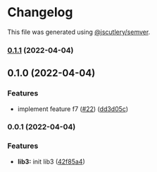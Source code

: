 # Changelog

This file was generated using [@jscutlery/semver](https://github.com/jscutlery/semver).

### [0.1.1](https://github.com/rostyk-begey/nx-sandbox/compare/lib3-0.1.1-feat-f8.0...lib3-0.1.1) (2022-04-04)

## 0.1.0 (2022-04-04)


### Features

* implement feature f7 ([#22](https://github.com/rostyk-begey/nx-sandbox/issues/22)) ([dd3d05c](https://github.com/rostyk-begey/nx-sandbox/commit/dd3d05cecf1cc62804ec884d5f20c2aca6b9ba7a))

### 0.0.1 (2022-04-04)


### Features

* **lib3:** init lib3 ([42f85a4](https://github.com/rostyk-begey/nx-sandbox/commit/42f85a4583cd004f55f6c1bd408b6c9ac2573846))
